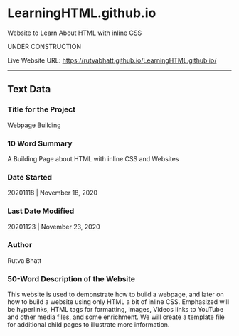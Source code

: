 # LearningHTML.github.io

Website to Learn About HTML with inline CSS

UNDER CONSTRUCTION

Live Website URL: https://rutvabhatt.github.io/LearningHTML.github.io/

---

## Text Data

### Title for the Project
Webpage Building

### 10 Word Summary
A Building Page about HTML with inline CSS and Websites

### Date Started
20201118 | November 18, 2020

### Last Date Modified
20201123 | November 23, 2020

### Author
Rutva Bhatt

### 50-Word Description of the Website
This website is used to demonstrate how to build a webpage, and later on how to build a website using only HTML a bit of inline CSS. Emphasized will be hyperlinks, HTML tags for formatting, Images, Videos links to YouTube and other media files, and some enrichment. We will create a template file for additional child pages to illustrate more information.

